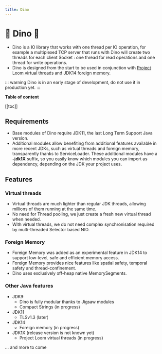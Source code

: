 ```yaml
---
title: Dino
---
```


# &#x1f996; Dino &#x1f995;

* Dino is a IO library that works with one thread per IO operation, for example a multiplexed TCP server that runs with
Dino will create two threads for each client Socket : one thread for read operations and one thread for write operations.
* Dino is designed from the start to be used in conjunction with
[Project Loom virtual threads](https://wiki.openjdk.java.net/display/loom/Main) and
[JDK14 foreign memory](http://cr.openjdk.java.net/~mcimadamore/panama/memaccess_javadoc/jdk/incubator/foreign/package-summary.html).

::: warning
Dino is in an early stage of development, do not use it in production yet.
:::

**Table of content**

[[toc]]

## Requirements

* Base modules of Dino require JDK11, the last Long Term Support Java version.
* Additional modules allow benefiting from additional features available in more recent JDKs, such as virtual threads
and foreign memory, transparently thanks to ServiceLoader.
These additional modules have a **-jdk1X** suffix, so you easily know which modules you can import as dependency,
depending on the JDK your project uses.

## Features

### Virtual threads

* Virtual threads are much lighter than regular JDK threads, allowing millions of them running at the same time.
* No need for Thread pooling, we just create a fresh new virtual thread when needed.
* With virtual threads, we do not need complex synchronisation required by multi-threaded Selector based NIO.

### Foreign Memory

* Foreign Memory was added as an experimental feature in JDK14 to support low-level, safe and efficient memory access.
* Foreign Memory provides nice features like spatial safety, temporal safety and thread-confinement.
* Dino uses exclusively off-heap native MemorySegments.

### Other Java features

* JDK9
  * Dino is fully modular thanks to Jigsaw modules
  * Compact Strings (in progress)
* JDK11
  * TLSv1.3 (later)
* JDK14
  * Foreign memory (in progress)
* JDK1X (release version is not known yet)
  * Project Loom virtual threads (in progress)

... and more to come
